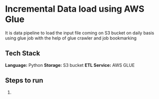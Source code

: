 # Incremental Data load using AWS Glue

It is data pipeline to load the input file coming on S3 bucket on daily basis using glue job with the help of glue crawler and job bookmarking

## Tech Stack

**Language:** Python
**Storage:**  S3 bucket
**ETL Service:** AWS GLUE

## Steps to run 

1.
